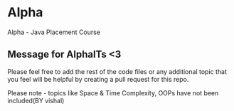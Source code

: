 # Alpha
Alpha - Java Placement Course


## Message for AlphaITs <3
Please feel free to add the rest of the code files or any additional topic that you feel will be helpful by creating a pull request for this repo.

Please note - topics like Space & Time Complexity, OOPs have not been included(BY vishal)
